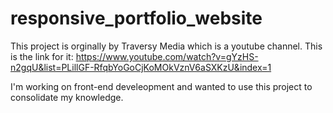 # responsive_portfolio_website

This project is orginally by Traversy Media which is a youtube channel. 
This is the link for it: https://www.youtube.com/watch?v=gYzHS-n2gqU&list=PLillGF-RfqbYoGoCjKoMOkVznV6aSXKzU&index=1

I'm working on front-end develeopment and wanted to use this project to consolidate my knowledge.
